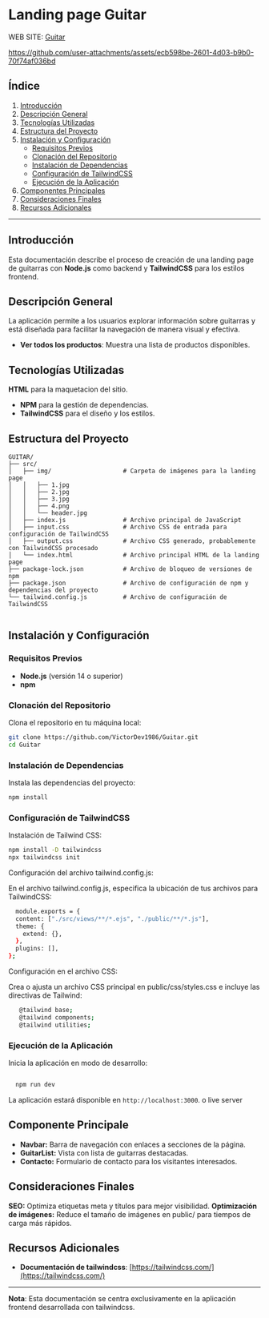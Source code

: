 # Landing page Guitar

WEB SITE: [Guitar](https://sparkling-pony-785eff.netlify.app/)

https://github.com/user-attachments/assets/ecb598be-2601-4d03-b9b0-70f74af036bd

## Índice

1. [Introducción](#introducción)
2. [Descripción General](#descripción-general)
3. [Tecnologías Utilizadas](#tecnologías-utilizadas)
4. [Estructura del Proyecto](#estructura-del-proyecto)
5. [Instalación y Configuración](#instalación-y-configuración)
    - [Requisitos Previos](#requisitos-previos)
    - [Clonación del Repositorio](#clonación-del-repositorio)
    - [Instalación de Dependencias](#instalación-de-dependencias)
    - [Configuración de TailwindCSS](#Configuración-de-TailwindCSS)
    - [Ejecución de la Aplicación](#ejecución-de-la-aplicación)
6. [Componentes Principales](#componentes-principales)
7. [Consideraciones Finales](#consideraciones-finales)
8. [Recursos Adicionales](#recursos-adicionales)

---

## Introducción

Esta documentación describe el proceso de creación de una landing page de guitarras con **Node.js** como backend y **TailwindCSS** para los estilos frontend.

## Descripción General

La aplicación permite a los usuarios explorar información sobre guitarras y está diseñada para facilitar la navegación de manera visual y efectiva.

- **Ver todos los productos**: Muestra una lista de productos disponibles.


## Tecnologías Utilizadas

  **HTML**  para la maquetacion del sitio.
- **NPM**  para la gestión de dependencias.
- **TailwindCSS**  para el diseño y los estilos.

## Estructura del Proyecto

```
GUITAR/
├── src/
│   ├── img/                    # Carpeta de imágenes para la landing page
│   │   ├── 1.jpg
│   │   ├── 2.jpg
│   │   ├── 3.jpg
│   │   ├── 4.png
│   │   └── header.jpg
│   ├── index.js                # Archivo principal de JavaScript
│   ├── input.css               # Archivo CSS de entrada para configuración de TailwindCSS
│   ├── output.css              # Archivo CSS generado, probablemente con TailwindCSS procesado
│   └── index.html              # Archivo principal HTML de la landing page
├── package-lock.json           # Archivo de bloqueo de versiones de npm
├── package.json                # Archivo de configuración de npm y dependencias del proyecto
└── tailwind.config.js          # Archivo de configuración de TailwindCSS


```

## Instalación y Configuración

### Requisitos Previos

- **Node.js** (versión 14 o superior)
- **npm** 

### Clonación del Repositorio

Clona el repositorio en tu máquina local:

```bash
git clone https://github.com/VictorDev1986/Guitar.git
cd Guitar
```

### Instalación de Dependencias

Instala las dependencias del proyecto:

```bash
npm install

```
### Configuración de TailwindCSS

Instalación de Tailwind CSS:

```bash
npm install -D tailwindcss
npx tailwindcss init

```

Configuración del archivo tailwind.config.js:

En el archivo tailwind.config.js, especifica la ubicación de tus archivos para TailwindCSS:

```bash
  module.exports = {
  content: ["./src/views/**/*.ejs", "./public/**/*.js"],
  theme: {
    extend: {},
  },
  plugins: [],
};

```
Configuración en el archivo CSS:

Crea o ajusta un archivo CSS principal en public/css/styles.css e incluye las directivas de Tailwind:

```bash
   @tailwind base;
   @tailwind components;
   @tailwind utilities;

```


### Ejecución de la Aplicación

Inicia la aplicación en modo de desarrollo:

```bash

  npm run dev

```

La aplicación estará disponible en `http://localhost:3000`. o live server

## Componente Principale

- **Navbar:** Barra de navegación con enlaces a secciones de la página.
- **GuitarList:** Vista con lista de guitarras destacadas.
- **Contacto:** Formulario de contacto para los visitantes interesados.

## Consideraciones Finales


**SEO:** Optimiza etiquetas meta y títulos para mejor visibilidad.
**Optimización de imágenes:** Reduce el tamaño de imágenes en public/ para tiempos de carga más rápidos.


## Recursos Adicionales

- **Documentación de tailwindcss**: [https://tailwindcss.com/](https://tailwindcss.com/)

---

**Nota**: Esta documentación se centra exclusivamente en la aplicación frontend desarrollada con tailwindcss.
